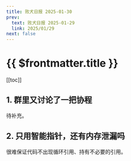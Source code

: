 ```yaml
---
title: 败犬日报 2025-01-30
prev:
  text: 败犬日报 2025-01-29
  link: 2025/01/29
next: false
---
```


# {{ $frontmatter.title }}

[[toc]]

## 1. 群里又讨论了一把协程

待补充。

## 2. 只用智能指针，还有内存泄漏吗

很难保证代码不出现循环引用、持有不必要的引用。
